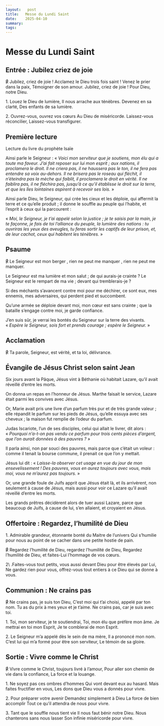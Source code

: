 ```yaml
---
layout:   post
title:   Messe du Lundi Saint
date:    2025-04-10
summary:  
tags: 
---
```


# Messe du Lundi Saint

## ⁠⁠Entrée : Jubilez criez de joie

℟ Jubilez, criez de joie !
Acclamez le Dieu trois fois saint !
Venez le prier dans la paix,
Témoigner de son amour.
Jubilez, criez de joie !
Pour Dieu, notre Dieu.

1\. Louez le Dieu de lumière,
Il nous arrache aux ténèbres.
Devenez en sa clarté,
Des enfants de sa lumière.

2\. Ouvrez-vous, ouvrez vos cœurs
Au Dieu de miséricorde.
Laissez-vous réconcilier,
Laissez-vous transfigurer.

## Première lecture

Lecture du livre du prophète Isaïe

Ainsi parle le Seigneur : « *Voici mon serviteur que je soutiens, mon élu qui a toute ma faveur. J’ai fait reposer sur lui mon esprit ; aux nations, il proclamera le droit. Il ne criera pas, il ne haussera pas le ton, il ne fera pas entendre sa voix au-dehors. Il ne brisera pas le roseau qui fléchit, il n’éteindra pas la mèche qui faiblit, il proclamera le droit en vérité. Il ne faiblira pas, il ne fléchira pas, jusqu’à ce qu’il établisse le droit sur la terre, et que les îles lointaines aspirent à recevoir ses lois.* »

Ainsi parle Dieu, le Seigneur, qui crée les cieux et les déploie, qui affermit la terre et ce qu’elle produit ; il donne le souffle au peuple qui l’habite, et l’esprit à ceux qui la parcourent :

« *Moi, le Seigneur, je t’ai appelé selon la justice ; je te saisis par la main, je te façonne, je fais de toi l’alliance du peuple, la lumière des nations : tu ouvriras les yeux des aveugles, tu feras sortir les captifs de leur prison, et, de leur cachot, ceux qui habitent les ténèbres.* »

## Psaume
℟ Le Seigneur est mon berger , rien ne peut me manquer , rien ne peut me manquer.

Le Seigneur est ma lumière et mon salut ;
de qui aurais-je crainte ?
Le Seigneur est le rempart de ma vie ;
devant qui tremblerais-je ?

Si des méchants s’avancent contre moi
pour me déchirer,
ce sont eux, mes ennemis, mes adversaires,
qui perdent pied et succombent.

Qu’une armée se déploie devant moi,
mon cœur est sans crainte ;
que la bataille s’engage contre moi,
je garde confiance.

J’en suis sûr, je verrai les bontés du Seigneur
sur la terre des vivants.
« *Espère le Seigneur, sois fort et prends courage ;
espère le Seigneur.* »

## Acclamation
℟ Ta parole, Seigneur, est vérité, et ta loi, délivrance.

## Évangile de Jésus Christ selon saint Jean

Six jours avant la Pâque, Jésus vint à Béthanie où habitait Lazare, qu’il avait réveillé d’entre les morts.

On donna un repas en l’honneur de Jésus. Marthe faisait le service, Lazare était parmi les convives avec Jésus.

Or, Marie avait pris une livre d’un parfum très pur et de très grande valeur ; elle répandit le parfum sur les pieds de Jésus, qu’elle essuya avec ses cheveux ; la maison fut remplie de l’odeur du parfum.

Judas Iscariote, l’un de ses disciples, celui qui allait le livrer, dit alors : « *Pourquoi n’a-t-on pas vendu ce parfum pour trois cents pièces d’argent, que l’on aurait données à des pauvres ?* »

Il parla ainsi, non par souci des pauvres, mais parce que c’était un voleur : comme il tenait la bourse commune, il prenait ce que l’on y mettait.

Jésus lui dit : « *Laisse-la observer cet usage en vue du jour de mon ensevelissement ! Des pauvres, vous en aurez toujours avec vous, mais moi, vous ne m’aurez pas toujours.* »

Or, une grande foule de Juifs apprit que Jésus était là, et ils arrivèrent, non seulement à cause de Jésus, mais aussi pour voir ce Lazare qu’il avait réveillé d’entre les morts. 

Les grands prêtres décidèrent alors de tuer aussi Lazare, parce que beaucoup de Juifs, à cause de lui, s’en allaient, et croyaient en Jésus.

## Offertoire : Regardez, l’humilité de Dieu

1\. Admirable grandeur, étonnante bonté du Maitre de l’univers
Qui s’humilie pour nous au point de se cacher dans une petite hostie de pain.

℟ Regardez l’humilité de Dieu, regardez l’humilité de Dieu,
Regardez l’humilité de Dieu, et faites-Lui l’hommage de vos cœurs.

2\ .Faites-vous tout petits, vous aussi devant Dieu pour être élevés par Lui,
Ne gardez rien pour vous, offrez-vous tout entiers à ce Dieu qui se donne à vous.

## Communion : Ne crains pas

℟ Ne crains pas, je suis ton Dieu,
C’est moi qui t’ai choisi, appelé par ton nom.
Tu as du prix à mes yeux et je t’aime.
Ne crains pas, car je suis avec toi.

1\. Toi, mon serviteur, je te soutiendrai,
Toi, mon élu que préfère mon âme.
Je mettrai en toi mon Esprit,
Je te comblerai de mon Esprit.

2\. Le Seigneur m’a appelé dès le sein de ma mère,
Il a prononcé mon nom.
C’est lui qui m’a formé pour être son serviteur,
Le témoin de sa gloire.

## Sortie : Vivre comme le Christ

℟ Vivre comme le Christ, toujours livré à l’amour,
Pour aller son chemin de vie dans la confiance,
La force et la louange.

1\. Ne soyez pas ces ombres d’hommes
Qui vont devant eux au hasard.
Mais faites fructifier en vous,
Les dons que Dieu vous a donnés pour vivre.

2\. Pour préparer votre avenir
Demandez simplement à Dieu
La force de bien accomplir
Tout ce qu’il attendra de nous pour vivre.

3\. Tant que le souffle nous tient vie
Il nous faut bénir notre Dieu.
Nous chanterons sans nous lasser
Son infinie miséricorde pour vivre.
